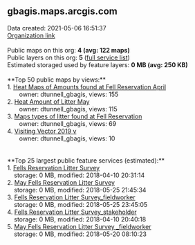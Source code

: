 <h2>gbagis.maps.arcgis.com</h2> Data created: 2021-05-06 16:51:37 <br /><a target='new' href='https://gbagis.maps.arcgis.com'>Organization link</a><br /><br />Public maps on this org: <b>4 (avg: 122 maps)</b><br />Public layers on this org: <b>5 </b>(<a target='new' href='https://services.arcgis.com/mCodcTmSZbOdKh6E/ArcGIS/rest/services'>full service list</a>)<br />Estimated storaged used by feature layers: <b>0 MB (avg: 250 KB)</b><br /><br />**Top 50 public maps by views:**<br />  1. <a target='new' href='https://www.arcgis.com/home/item.html?id=6dd68b71b24e42cf8c748f2f5a3d31d6'>Heat Maps of Amounts found at Fell Reservation April</a> <br />  &nbsp;&nbsp;&nbsp;&nbsp; &nbsp;&nbsp;owner: dtunnell_gbagis, views: 155<br />  2. <a target='new' href='https://www.arcgis.com/home/item.html?id=27e81bd362644dd596ec8de04ded2f41'>Heat Amount of Litter May</a> <br />  &nbsp;&nbsp;&nbsp;&nbsp; &nbsp;&nbsp;owner: dtunnell_gbagis, views: 115<br />  3. <a target='new' href='https://www.arcgis.com/home/item.html?id=e097ef5af09545fbb5475b4094d0c0dc'>Maps types of litter found at Fell Reservation</a> <br />  &nbsp;&nbsp;&nbsp;&nbsp; &nbsp;&nbsp;owner: dtunnell_gbagis, views: 69<br />  4. <a target='new' href='https://www.arcgis.com/home/item.html?id=5403bcb37a164f758f9949aa1baa0123'>Visiting Vector 2019 v</a> <br />  &nbsp;&nbsp;&nbsp;&nbsp; &nbsp;&nbsp;owner: dtunnell_gbagis, views: 10<br /><br /><br />**Top 25 largest public feature services (estimated):**<br /> 1. <a target='new' href='https://www.arcgis.com/home/item.html?id=fe2d01af24994688b56beb16737e9405'>Fells Reservation Litter Survey</a><br /> &nbsp;&nbsp;&nbsp;&nbsp;storage: 0 MB, modified: 2018-04-10 20:31:14<br /> 2. <a target='new' href='https://www.arcgis.com/home/item.html?id=334a0760709c4f9c9f6808efdc128ad2'>May Fells Reservation Litter Survey </a><br /> &nbsp;&nbsp;&nbsp;&nbsp;storage: 0 MB, modified: 2018-05-25 21:45:34<br /> 3. <a target='new' href='https://www.arcgis.com/home/item.html?id=bf364de4344347619fb3736573d5de86'>Fells Reservation Litter Survey_fieldworker</a><br /> &nbsp;&nbsp;&nbsp;&nbsp;storage: 0 MB, modified: 2018-05-25 23:45:05<br /> 4. <a target='new' href='https://www.arcgis.com/home/item.html?id=f558faeb4cbf48539eeeb9c6daa49e1b'>Fells Reservation Litter Survey_stakeholder</a><br /> &nbsp;&nbsp;&nbsp;&nbsp;storage: 0 MB, modified: 2018-04-10 20:40:18<br /> 5. <a target='new' href='https://www.arcgis.com/home/item.html?id=c4a54182e11c4931a8cb23283c94882c'>May Fells Reservation Litter Survey _fieldworker</a><br /> &nbsp;&nbsp;&nbsp;&nbsp;storage: 0 MB, modified: 2018-05-20 08:10:23<br />